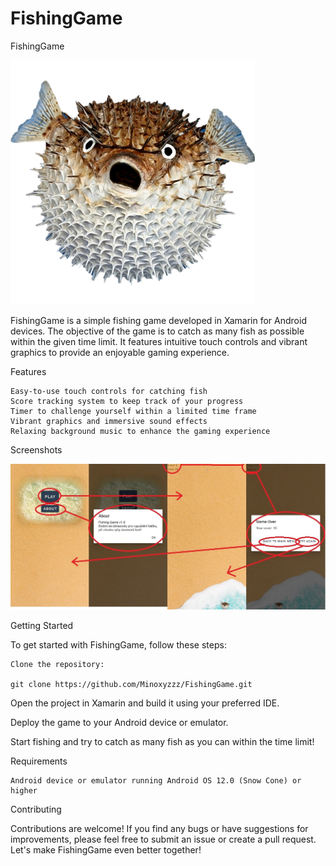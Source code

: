 # FishingGame
FishingGame

![Screenshot](./scrn2.png)

FishingGame is a simple fishing game developed in Xamarin for Android devices. The objective of the game is to catch as many fish as possible within the given time limit. It features intuitive touch controls and vibrant graphics to provide an enjoyable gaming experience.

Features

    Easy-to-use touch controls for catching fish
    Score tracking system to keep track of your progress
    Timer to challenge yourself within a limited time frame
    Vibrant graphics and immersive sound effects
    Relaxing background music to enhance the gaming experience

Screenshots

![Screenshot](./scrn1.jpg)


Getting Started

To get started with FishingGame, follow these steps:

    Clone the repository:

    git clone https://github.com/Minoxyzzz/FishingGame.git

Open the project in Xamarin and build it using your preferred IDE.

Deploy the game to your Android device or emulator.

Start fishing and try to catch as many fish as you can within the time limit!

Requirements

    Android device or emulator running Android OS 12.0 (Snow Cone) or higher

Contributing

Contributions are welcome! If you find any bugs or have suggestions for improvements, please feel free to submit an issue or create a pull request. Let's make FishingGame even better together!
